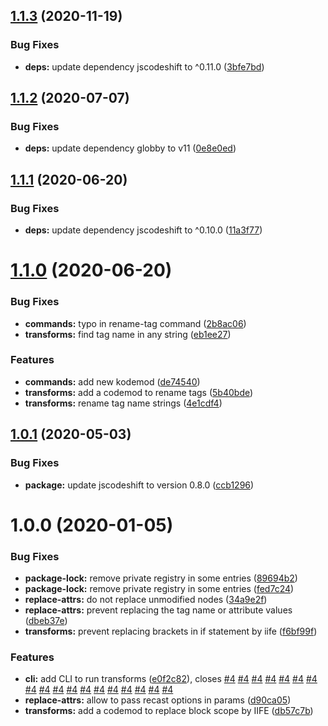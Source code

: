 ## [1.1.3](https://github.com/kcmr/web-components-codemods/compare/1.1.2...1.1.3) (2020-11-19)


### Bug Fixes

* **deps:** update dependency jscodeshift to ^0.11.0 ([3bfe7bd](https://github.com/kcmr/web-components-codemods/commit/3bfe7bddf362e60b78727bf40fb90e00f87bf4ce))

## [1.1.2](https://github.com/kcmr/web-components-codemods/compare/1.1.1...1.1.2) (2020-07-07)


### Bug Fixes

* **deps:** update dependency globby to v11 ([0e8e0ed](https://github.com/kcmr/web-components-codemods/commit/0e8e0edd9ff92f82255e2b3d53a1e2ca07244038))

## [1.1.1](https://github.com/kcmr/web-components-codemods/compare/1.1.0...1.1.1) (2020-06-20)


### Bug Fixes

* **deps:** update dependency jscodeshift to ^0.10.0 ([11a3f77](https://github.com/kcmr/web-components-codemods/commit/11a3f778c3b39918aa33a935c039c88cbbd8c2b0))

# [1.1.0](https://github.com/kcmr/web-components-codemods/compare/1.0.1...1.1.0) (2020-06-20)


### Bug Fixes

* **commands:** typo in rename-tag command ([2b8ac06](https://github.com/kcmr/web-components-codemods/commit/2b8ac062fa631c6230c070c81da19f702e3df1a7))
* **transforms:** find tag name in any string ([eb1ee27](https://github.com/kcmr/web-components-codemods/commit/eb1ee27fa8d5ad73c94282f62ef26df647b112d9))


### Features

* **commands:** add new kodemod ([de74540](https://github.com/kcmr/web-components-codemods/commit/de74540d106c2f2390863bb2a1632b509d00fbb9))
* **transforms:** add a codemod to rename tags ([5b40bde](https://github.com/kcmr/web-components-codemods/commit/5b40bde86865b01981588b5f0f39f6f1131a89cb))
* **transforms:** rename tag name strings ([4e1cdf4](https://github.com/kcmr/web-components-codemods/commit/4e1cdf4e00ac86545a5804bf323b3e96d9cdd94e))

## [1.0.1](https://github.com/kcmr/web-components-codemods/compare/1.0.0...1.0.1) (2020-05-03)


### Bug Fixes

* **package:** update jscodeshift to version 0.8.0 ([ccb1296](https://github.com/kcmr/web-components-codemods/commit/ccb12969093cc9b36ae0dde2600f40653379494f))

# 1.0.0 (2020-01-05)


### Bug Fixes

* **package-lock:** remove private registry in some entries ([89694b2](https://github.com/kcmr/web-components-codemods/commit/89694b29b1ee49f77bd04e5b57c1ac5a52087e3f))
* **package-lock:** remove private registry in some entries ([fed7c24](https://github.com/kcmr/web-components-codemods/commit/fed7c24994ded66549d2aba401f0bfadfb4273a9))
* **replace-attrs:** do not replace unmodified nodes ([34a9e2f](https://github.com/kcmr/web-components-codemods/commit/34a9e2fdf8067d4e4f5a6c01e9b3e51b0617e137))
* **replace-attrs:** prevent replacing the tag name or attribute values ([dbeb37e](https://github.com/kcmr/web-components-codemods/commit/dbeb37e7229bf60dc0adb2f47b342cf916fd2ba7))
* **transforms:** prevent replacing brackets in if statement by iife ([f6bf99f](https://github.com/kcmr/web-components-codemods/commit/f6bf99faf5b5a8db58a0a19e4e20a40b7bb7cf63))


### Features

* **cli:** add CLI to run transforms ([e0f2c82](https://github.com/kcmr/web-components-codemods/commit/e0f2c823976c463792253f4747e528e8b899d52c)), closes [#4](https://github.com/kcmr/web-components-codemods/issues/4) [#4](https://github.com/kcmr/web-components-codemods/issues/4) [#4](https://github.com/kcmr/web-components-codemods/issues/4) [#4](https://github.com/kcmr/web-components-codemods/issues/4) [#4](https://github.com/kcmr/web-components-codemods/issues/4) [#4](https://github.com/kcmr/web-components-codemods/issues/4) [#4](https://github.com/kcmr/web-components-codemods/issues/4) [#4](https://github.com/kcmr/web-components-codemods/issues/4) [#4](https://github.com/kcmr/web-components-codemods/issues/4) [#4](https://github.com/kcmr/web-components-codemods/issues/4) [#4](https://github.com/kcmr/web-components-codemods/issues/4) [#4](https://github.com/kcmr/web-components-codemods/issues/4) [#4](https://github.com/kcmr/web-components-codemods/issues/4) [#4](https://github.com/kcmr/web-components-codemods/issues/4) [#4](https://github.com/kcmr/web-components-codemods/issues/4) [#4](https://github.com/kcmr/web-components-codemods/issues/4) [#4](https://github.com/kcmr/web-components-codemods/issues/4) [#4](https://github.com/kcmr/web-components-codemods/issues/4)
* **replace-attrs:** allow to pass recast options in params ([d90ca05](https://github.com/kcmr/web-components-codemods/commit/d90ca0520a2c30393519018f81a0f21b777a749f))
* **transforms:** add a codemod to replace block scope by IIFE ([db57c7b](https://github.com/kcmr/web-components-codemods/commit/db57c7b2474b585634ed546c72182af7a709dedc))
